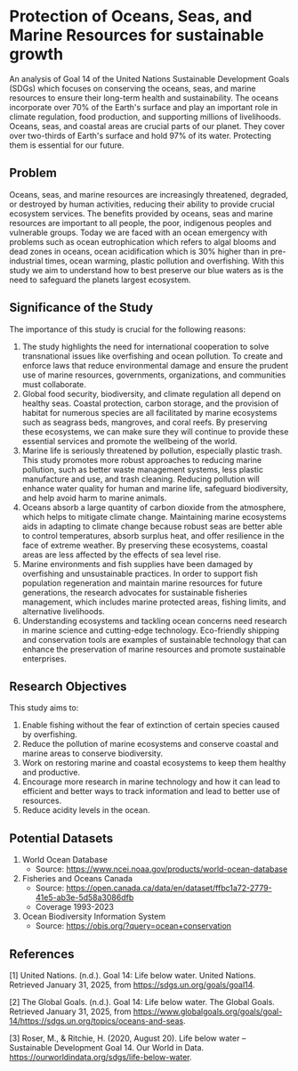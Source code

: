 # Protection of Oceans, Seas, and Marine Resources for sustainable growth
An analysis of Goal 14 of the United Nations Sustainable Development Goals (SDGs) which focuses on conserving the oceans, seas, and marine resources to ensure their long-term health and sustainability. The oceans incorporate over 70% of the Earth's surface and play an important role in climate regulation, food production, and supporting millions of livelihoods. 
Oceans, seas, and coastal areas are crucial parts of our planet. They cover over two-thirds of Earth's surface and hold 97% of its water. Protecting them is essential for our future.

## Problem
Oceans, seas, and marine resources are increasingly threatened, degraded, or destroyed by human activities, reducing their ability to provide crucial ecosystem services. The benefits provided by oceans, seas and marine resources are important to all people, the poor, indigenous peoples and vulnerable groups. Today we are faced with an ocean emergency with problems such as ocean eutrophication which refers to algal blooms and dead zones in oceans, ocean acidification which is 30% higher than in pre-industrial times, ocean warming, plastic pollution and overfishing. 
With this study we aim to understand how to best preserve our blue waters as is the need to safeguard the planets largest ecosystem. 

## Significance of the Study
The importance of this study is crucial for the following reasons:
1. The study highlights the need for international cooperation to solve transnational issues like overfishing and ocean pollution. To create and enforce laws that reduce environmental damage and ensure the prudent use of marine resources, governments, organizations, and communities must collaborate.
2. Global food security, biodiversity, and climate regulation all depend on healthy seas. Coastal protection, carbon storage, and the provision of habitat for numerous species are all facilitated by marine ecosystems such as seagrass beds, mangroves, and coral reefs. By preserving these ecosystems, we can make sure they will continue to provide these essential services and promote the wellbeing of the world.
3. Marine life is seriously threatened by pollution, especially plastic trash. This study promotes more robust approaches to reducing marine pollution, such as better waste management systems, less plastic manufacture and use, and trash cleaning. Reducing pollution will enhance water quality for human and marine life, safeguard biodiversity, and help avoid harm to marine animals.
4. Oceans absorb a large quantity of carbon dioxide from the atmosphere, which helps to mitigate climate change. Maintaining marine ecosystems aids in adapting to climate change because robust seas are better able to control temperatures, absorb surplus heat, and offer resilience in the face of extreme weather. By preserving these ecosystems, coastal areas are less affected by the effects of sea level rise.
5. Marine environments and fish supplies have been damaged by overfishing and unsustainable practices. In order to support fish population regeneration and maintain marine resources for future generations, the research advocates for sustainable fisheries management, which includes marine protected areas, fishing limits, and alternative livelihoods.
6. Understanding ecosystems and tackling ocean concerns need research in marine science and cutting-edge technology. Eco-friendly shipping and conservation tools are examples of sustainable technology that can enhance the preservation of marine resources and promote sustainable enterprises.

## Research Objectives
This study aims to:
1.	Enable fishing without the fear of extinction of certain species caused by overfishing.
2.	Reduce the pollution of marine ecosystems and conserve coastal and marine areas to conserve biodiversity.
3.	Work on restoring marine and coastal ecosystems to keep them healthy and productive.
4.	Encourage more research in marine technology and how it can lead to efficient and better ways to track information and lead to better use of resources.
5.	Reduce acidity levels in the ocean.

## Potential Datasets
1.	World Ocean Database
    - Source: https://www.ncei.noaa.gov/products/world-ocean-database
2. Fisheries and Oceans Canada
    - Source: https://open.canada.ca/data/en/dataset/ffbc1a72-2779-41e5-ab3e-5d58a3086dfb
    - Coverage 1993-2023
3. Ocean Biodiversity Information System
    - Source: https://obis.org/?query=ocean+conservation
    

## References
<a id="1">[1]</a> United Nations. (n.d.). Goal 14: Life below water. United Nations. Retrieved January 31, 2025, from https://sdgs.un.org/goals/goal14.

<a id="2">[2]</a>	The Global Goals. (n.d.). Goal 14: Life below water. The Global Goals. Retrieved January 31, 2025, from https://www.globalgoals.org/goals/goal-14/https://sdgs.un.org/topics/oceans-and-seas.

<a id="3">[3]</a> Roser, M., & Ritchie, H. (2020, August 20). Life below water – Sustainable Development Goal 14. Our World in Data. https://ourworldindata.org/sdgs/life-below-water.


